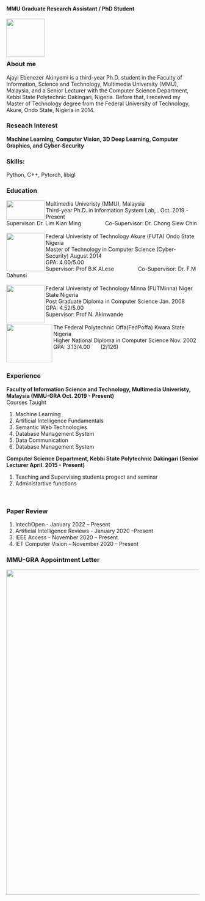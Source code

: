 #### MMU Graduate Research Assistant / PhD Student 
<img align="left" width="100" height="100" src="https://avatars.githubusercontent.com/u/98084380?s=400&u=d9d34541e2219afbcc067ba1ab094bacb73b5423&v=4">
<br>
<br>
<br>
<br>
<br/>

### About me
Ajayi Ebenezer Akinyemi is a third-year Ph.D. student in the Faculty of Information, Science and Technology, Multimedia University (MMU), Malaysia, and a Senior Lecturer with the Computer Science Department, Kebbi State Polytechnic Dakingari, Nigeria. Before that, I received my Master of Technology degree from the Federal University of Technology, Akure, Ondo State, Nigeria in 2014.

### Reseach Interest 
**Machine Learning, Computer Vision, 3D Deep Learning, Computer Graphics, and Cyber-Security**

### Skills: 
Python, C++,  Pytorch, libigl 

### Education 
<img align="left" width="100" height="50" src="https://th.bing.com/th/id/OIP.hnnm8v5KN-jdfBIIZLrlUQHaCk?w=334&h=121&c=7&r=0&o=5&pid=1.7">
Multimedia Univeristy (MMU), Malaysia<br>
Third-year Ph.D. in Information System Lab, . Oct. 2019 - Present<br>
Supervisor: Dr. Lim Kian Ming   &nbsp; &nbsp;&nbsp;&nbsp;&nbsp;&nbsp;&nbsp;&nbsp;&nbsp;&nbsp;&nbsp;&nbsp;&nbsp; Co-Supervisor: Dr. Chong Siew Chin
<br>
<br/>
<img align="left" width="100" height="100" src="https://www.publicprocurement.ng/wp-content/uploads/2020/07/Federal-University-of-Technology-Akure-FUTA-Logo-300x296.jpeg">
Federal Univeristy of Technology Akure (FUTA) Ondo State Nigeria<br>
Master of Technology in Computer Science (Cyber-Security) August 2014<br>
GPA: 4.00/5.00<br>
Supervisor: Prof B.K ALese   &nbsp; &nbsp;&nbsp;&nbsp;&nbsp;&nbsp;&nbsp;&nbsp;&nbsp;&nbsp;&nbsp;&nbsp;&nbsp; Co-Supervisor: Dr. F.M Dahunsi
<br>
<br/>
<img align="left" width="100" height="100" src="https://user-images.githubusercontent.com/32791222/149988995-c565bd43-a8ab-42e2-b46c-80a296081c78.png">
Federal Univeristy of Technology Minna (FUTMinna) Niger State Nigeria<br>
Post Graduate Diploma in Computer Science  Jan. 2008<br>
GPA: 4.52/5.00<br>
Supervisor: Prof N. Akinwande 
<br>
<br/>
<img align="left" width="120" height="100" src="https://user-images.githubusercontent.com/32791222/149991158-28103a2a-65d8-49f3-a3bb-dd170a3f35e5.png">
The Federal Polytechnic Offa(FedPoffa) Kwara State Nigeria<br>
Higher National Diploma in Computer Science  Nov. 2002<br>
GPA: 3.13/4.00&nbsp; &nbsp;&nbsp;&nbsp;&nbsp; (2/126)<br>
<br>
<br/>

### Experience  
**Faculty of Information Science and Technology, Multimedia Univeristy, Malaysia (MMU-GRA Oct. 2019 - Present)** 
<br>
Courses Taught 
<ol>
<li>Machine Learning  </li>
<li>Artificial Intelligence Fundamentals </li>
<li>Semantic Web Technologies </li>
<li>Database Management System</li>  
<li>Data Communication </li>    
<li>Database Management System</li>    
</ol>

**Computer Science Department, Kebbi State Polytechnic Dakingari (Senior Lecturer  April. 2015 - Present)** 
<ol>
<li>Teaching and Supervising students progect and seminar </li>
<li>Administartive functions</li> 
</ol>
<br>

### Paper Review
<ol>
<li>IntechOpen		       -  January 2022 – Present </li>
<li>Artificial Intelligence Reviews - January 2020 –Present</li>
<li>IEEE Access		    -	      November 2020 – Present</li>
<li>IET Computer Vision 	-  	November 2020 – Present</li>  
</ol>

### MMU-GRA Appointment Letter
<img align="left" width="700" height="850" src="https://user-images.githubusercontent.com/98084380/150465513-83fcdcb5-0cf6-45fd-947d-8b12dde9333f.jpg">
